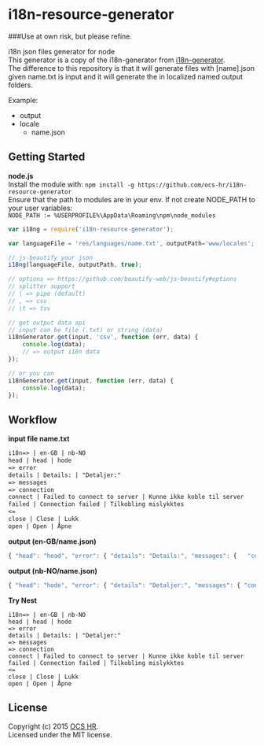 # i18n-resource-generator 

###Use at own risk, but please refine. 

i18n json files generator for node  
This generator is a copy of the i18n-generator from [i18n-generator](https://github.com/huei90/i18n-generator).  
The difference to this repository is that it will generate files with [name].json given name.txt is input and it will generate the in localized named output folders.  


Example:

* output   
 * locale  
      * name.json

## Getting Started

**node.js**  
Install the module with: `npm install -g https://github.com/ocs-hr/i18n-resource-generator`  
Ensure that the path to modules are in your env. 
If not create NODE_PATH to your user variables:  
`NODE_PATH := %USERPROFILE%\AppData\Roaming\npm\node_modules`


```javascript
var i18ng = require('i18n-resource-generator');

var languageFile = 'res/languages/name.txt', outputPath='www/locales';

// js-beautify your json 
i18ng(languageFile, outputPath, true);

// options => https://github.com/beautify-web/js-beautify#options
// splitter support
// | => pipe (default)
// , => csv
// \t => tsv

// get output data api
// input can be file (.txt) or string (data)
i18nGenerator.get(input, 'csv', function (err, data) {
    console.log(data);
    // => output i18n data
});

// or you can
i18nGenerator.get(input, function (err, data) {
	console.log(data);
});
```

## Workflow

**input file name.txt**
```txt
i18n=> | en-GB | nb-NO 
head | head | hode 
=> error 
details | Details: | "Detaljer:"
=> messages
=> connection
connect | Failed to connect to server | Kunne ikke koble til server
failed | Connection failed | Tilkobling mislykktes
<=
close | Close | Lukk 
open | Open | Åpne
```

**output (en-GB/name.json)**
```js
{ "head": "head", "error": { "details": "Details:",	"messages": {	"connection": {	"connect": "Failed to connect to server",	"failed": "Connection failed"	}	}	},	"close": "Close",	"open": "Open"}
```
**output (nb-NO/name.json)**
```js
{ "head": "hode", "error": { "details": "Detaljer:", "messages": { "connection": { "connect": "Kunne ikke koble til server", "failed": "Tilkobling mislykktes" } } }, "close": "Lukk", "open": "Åpne"}
```

**Try Nest**
```
i18n=> | en-GB | nb-NO 
head | head | hode 
=> error 
details | Details: | "Detaljer:"
=> messages
=> connection
connect | Failed to connect to server | Kunne ikke koble til server
failed | Connection failed | Tilkobling mislykktes
<=
close | Close | Lukk 
open | Open | Åpne
```

## License
Copyright (c) 2015 [OCS HR](https://github.com/ocs-hr).  
Licensed under the MIT license.
